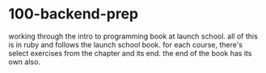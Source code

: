 # 100-backend-prep
working through the intro to programming book at launch school. all of this is
in ruby and follows the launch school book. for each course, there's select
exercises from the chapter and its end. the end of the book has its own also.
